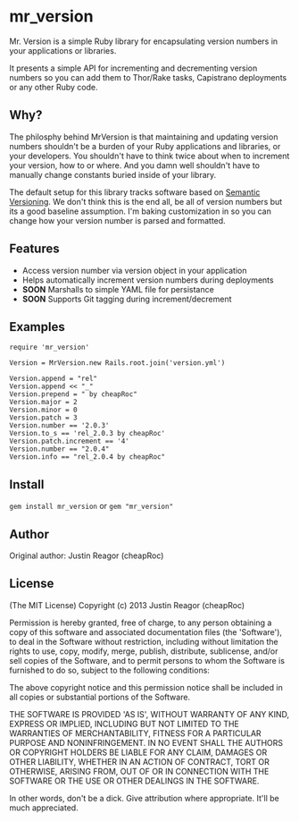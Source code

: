 mr_version
===========

Mr. Version is a simple Ruby library for encapsulating version numbers in your applications
or libraries.

It presents a simple API for incrementing and decrementing version numbers so you can add
them to Thor/Rake tasks, Capistrano deployments or any other Ruby code.

Why?
----

The philosphy behind MrVersion is that maintaining and updating version numbers shouldn't be
a burden of your Ruby applications and libraries, or your developers. You shouldn't have to
think twice about when to increment your version, how to or where. And you damn well shouldn't
have to manually change constants buried inside of your library.

The default setup for this library tracks software based on [Semantic Versioning](https://github.com/mojombo/semver/blob/master/semver.md). We don't think
this is the end all, be all of version numbers but its a good baseline assumption. I'm baking
customization in so you can change how your version number is parsed and formatted.

Features
--------

* Access version number via version object in your application
* Helps automatically increment version numbers during deployments
* **SOON** Marshalls to simple YAML file for persistance
* **SOON** Supports Git tagging during increment/decrement

Examples
--------

    require 'mr_version'

    Version = MrVersion.new Rails.root.join('version.yml')

    Version.append = "rel"
    Version.append << "_"
    Version.prepend = " by cheapRoc"
    Version.major = 2
    Version.minor = 0
    Version.patch = 3
    Version.number == '2.0.3'
    Version.to_s == 'rel_2.0.3 by cheapRoc'
    Version.patch.increment == '4'
    Version.number == "2.0.4"
    Version.info == "rel_2.0.4 by cheapRoc"

Install
-------

```gem install mr_version``` or ```gem "mr_version"```

Author
------

Original author: Justin Reagor (cheapRoc)

License
-------

(The MIT License) Copyright (c) 2013 Justin Reagor (cheapRoc)

Permission is hereby granted, free of charge, to any person obtaining
a copy of this software and associated documentation files (the
'Software'), to deal in the Software without restriction, including
without limitation the rights to use, copy, modify, merge, publish,
distribute, sublicense, and/or sell copies of the Software, and to
permit persons to whom the Software is furnished to do so, subject to
the following conditions:

The above copyright notice and this permission notice shall be
included in all copies or substantial portions of the Software.

THE SOFTWARE IS PROVIDED 'AS IS', WITHOUT WARRANTY OF ANY KIND,
EXPRESS OR IMPLIED, INCLUDING BUT NOT LIMITED TO THE WARRANTIES OF
MERCHANTABILITY, FITNESS FOR A PARTICULAR PURPOSE AND NONINFRINGEMENT.
IN NO EVENT SHALL THE AUTHORS OR COPYRIGHT HOLDERS BE LIABLE FOR ANY
CLAIM, DAMAGES OR OTHER LIABILITY, WHETHER IN AN ACTION OF CONTRACT,
TORT OR OTHERWISE, ARISING FROM, OUT OF OR IN CONNECTION WITH THE
SOFTWARE OR THE USE OR OTHER DEALINGS IN THE SOFTWARE.

In other words, don't be a dick. Give attribution where appropriate.
It'll be much appreciated.
